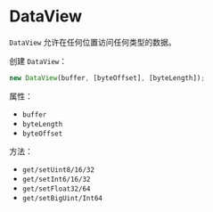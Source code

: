 # DataView

`DataView` 允许在任何位置访问任何类型的数据。

创建 `DataView`：

```js
new DataView(buffer, [byteOffset], [byteLength]);
```

属性：

- `buffer`
- `byteLength`
- `byteOffset`

方法：

- `get/setUint8/16/32`
- `get/setInt6/16/32`
- `get/setFloat32/64`
- `get/setBigUint/Int64`
